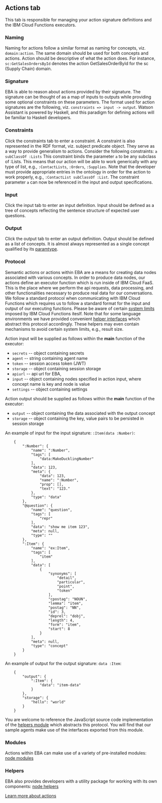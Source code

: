 ## Actions tab

This tab is responsible for managing your action signature definitions and the IBM Cloud Functions executors.

### Naming

Naming for actions follow a similar format as naming for concepts, viz. `domain:action`. The same domain should be used for both concepts and actions. Action should be descriptive of what the action does. For instance, `sc:GetSalesOrdersById` denotes the action GetSalesOrderById for the sc (Supply Chain) domain.

### Signature

EBA is able to reason about actions provided by their signature. The signature can be thought of as a map of inputs to outputs while providing some optional constraints on these parameters. The format used for action signatures are the following, viz. `constraints => input -> output`. Watson Assistant is powered by Haskell, and this paradigm for defining actions will be familiar to Haskell developers.

### Constraints

Click the constraints tab to enter a constraint. A constraint is also represented in the RDF format, viz. subject predicate object. They serve as a way to provide generalism to actions. Consider the following constraints: `a subClassOf :Lists` This constraint binds the parameter `a` to be any subclass of :Lists. This means that our action will be able to work generically with any type of list, e.g.,  `:ContactLists`, `:Orders`, `:Supplies`. Note that the developer must provide appropriate entries in the ontology in order for the action to work properly, e.g., `:ContactList subClassOf :List`. The constraint parameter `a` can now be referenced in the input and output specifications.

### Input

Click the input tab to enter an input definition. Input should be defined as a tree of concepts reflecting the sentence structure of expected user questions. 

### Output

Click the output tab to enter an output definition. Output should be defined as a list of concepts. It is almost always represented as a single concept qualified by its [paramtype](../components/Actions.md#ParamType).

### Protocol

Semantic actions or actions within EBA are a means for creating data nodes associated with various concepts. In order to produce data nodes, our actions define an executor function which is run inside of IBM Cloud FaaS. This is the place where we perform the api requests, data processing, and other functionalities necessary to produce real data for our conversations. We follow a standard protocol when communicating with IBM Cloud Functions which requires us to follow a standard format for the input and output of our executing functions. Please be aware of certain [system limits](https://console.bluemix.net/docs/openwhisk/openwhisk_reference.html#openwhisk_syslimits) imposed by IBM Cloud Functions iteslf. Note that for some language environments we have provided convenient [helper interfaces](#helpers) which abstract this protocol accordingly. These helpers may even contain mechanisms to avoid certain system limits, e.g., result size.

Action input will be supplied as follows within the __main__ function of the executor:

- `secrets` -- object containing secrets
- `agent` -- string containing agent name
- `token` -- session access token (JWT)
- `storage` -- object containing session storage
- `apiurl` -- api url for EBA,
- `input` -- object containing nodes specified in action input, where concept name is key and node is value
- `settings` -- object containing settings

Action output should be supplied as follows within the __main__ function of the executor:

- `output` -- object containing the data associated with the output concept
- `storage` -- object containing the key, value pairs to be persisted in session storage

An example of input for the input signature: `:Item(data :Number)`:

```
    {
        ":Number": {
            "name": ":Number",
            "tags": [
                "data:MakeDucklingNumber"
            ],
            "data": 123,
            "meta": {
                "data": 123,
                "name": ":Number",
                "prop": [],
                "text": "123."
            },
            "type": "data"
        },
        "@question": {
            "name": "question",
            "tags": [
                "repr"
            ],
            "data": "show me item 123",
            "meta": null,
            "type": ""
        },
        ":Item": {
            "name": "ex:Item",
            "tags": [
                "item"
            ],
            "data": [
                {
                    "synonyms": [
                        "detail",
                        "particular",
                        "point",
                        "token"
                    ],
                    "cpostag": "NOUN",
                    "lemma": "item",
                    "postag": "NN",
                    "id": 3,
                    "deprel": "dobj",
                    "length": 4,
                    "form": "item",
                    "start": 8
                }
            ],
            "meta": null,
            "type": "concept"
        }
    }
```

An example of output for the output signature: `data :Item`:
```
    {
        "output": {
            ":Item": {
                "data": "item-data"
            }
        },
        "storage": {
            "hello": "world"
        }
    }
```

You are welcome to reference the JavaScript source code implementation of the [helpers module](https://github.com/ibm-watson-embedded-business-assistant/eba-example-agents/blob/master/samples/agent-runtime-nodejs/eba.js) which abstracts this protocol. You will find that our sample agents make use of the interfaces exported from this module.

### Modules

Actions within EBA can make use of a variety of pre-installed modules: [node modules](./NodeModules.md)

### Helpers

EBA also provides developers with a utility package for working with its own components: [node helpers](./NodeHelpers.md)


[Learn more about actions](../components/Actions.md)
